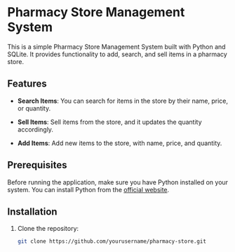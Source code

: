 # Pharmacy Store Management System

This is a simple Pharmacy Store Management System built with Python and SQLite. It provides functionality to add, search, and sell items in a pharmacy store.

## Features

- **Search Items**: You can search for items in the store by their name, price, or quantity.

- **Sell Items**: Sell items from the store, and it updates the quantity accordingly.

- **Add Items**: Add new items to the store, with name, price, and quantity.

## Prerequisites

Before running the application, make sure you have Python installed on your system. You can install Python from the [official website](https://www.python.org/downloads/).

## Installation

1. Clone the repository:

   ```bash
   git clone https://github.com/yourusername/pharmacy-store.git
